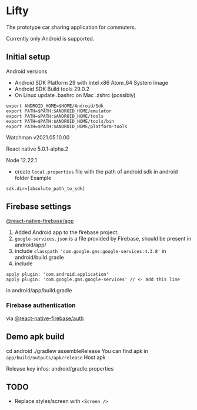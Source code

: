 # Lifty 

The prototype car sharing application for commuters.

Currently only Android is supported.
## Initial setup
Android versions
- Android SDK Platform 29 with Intel x86 Atom_64 System Image
- Android SDK Build tools 29.0.2
- On Linux update .bashrc on Mac .zshrc (possibly)
```
export ANDROID_HOME=$HOME/Android/Sdk
export PATH=$PATH:$ANDROID_HOME/emulator
export PATH=$PATH:$ANDROID_HOME/tools
export PATH=$PATH:$ANDROID_HOME/tools/bin
export PATH=$PATH:$ANDROID_HOME/platform-tools
```

Watchman v2021.05.10.00

React native 5.0.1-alpha.2

Node 12.22.1

* create `local.properties` file with the path of android sdk in android folder
Example 
```
sdk.dir=[absolute_path_to_sdk]
```

## Firebase settings

[@react-native-firebase/app](https://rnfirebase.io/)

1. Added Android app to the firebase project.
2. `google-services.json` is a file provided by Firebase, should be present in android/app/
3. include `classpath 'com.google.gms:google-services:4.3.8'` in android/build.gradle
4. include
```
apply plugin: 'com.android.application'
apply plugin: 'com.google.gms.google-services' // <- Add this line
```
in android/app/build.gradle

### Firebase authentication

via [@react-native-firebase/auth](https://rnfirebase.io/auth/usage)

## Demo apk build

cd android
./gradlew assembleRelease
You can find apk in `app/build/outputs/apk/release`
Host apk

Release key infos:
android/gradle.properties

## TODO 

* Replace styles/screen with `<Screen />`